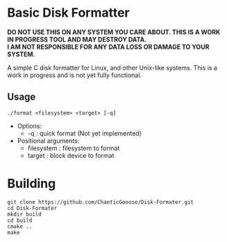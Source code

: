 # Basic Disk Formatter
**DO NOT USE THIS ON ANY SYSTEM YOU CARE ABOUT. THIS IS A WORK IN PROGRESS TOOL AND MAY DESTROY DATA.**  
**I AM NOT RESPONSIBLE FOR ANY DATA LOSS OR DAMAGE TO YOUR SYSTEM.**  

A simple C disk formatter for Linux, and other Unix-like systems. This is a work in progress and is not yet fully functional.

## Usage
```
./format <filesystem> <target> [-q]
```
- Options:  
    - -q : quick format (Not yet implemented)  
- Positional arguments:  
    - filesystem : filesystem to format  
    - target : block device to format  


# Building
```
git clone https://github.com/ChaoticGooose/Disk-Formater.git
cd Disk-Formater
mkdir build
cd build
cmake ..
make
```

